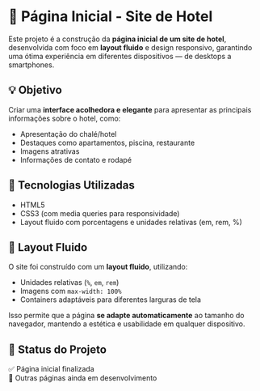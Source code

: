 # 🏨 Página Inicial - Site de Hotel

Este projeto é a construção da **página inicial de um site de hotel**, desenvolvida com foco em **layout fluido** e design responsivo, garantindo uma ótima experiência em diferentes dispositivos — de desktops a smartphones.

## 💡 Objetivo

Criar uma **interface acolhedora e elegante** para apresentar as principais informações sobre o hotel, como:
- Apresentação do chalé/hotel
- Destaques como apartamentos, piscina, restaurante
- Imagens atrativas
- Informações de contato e rodapé

## 🧰 Tecnologias Utilizadas

- HTML5
- CSS3 (com media queries para responsividade)
- Layout fluido com porcentagens e unidades relativas (em, rem, %)

## 📱 Layout Fluido

O site foi construído com um **layout fluido**, utilizando:
- Unidades relativas (`%`, `em`, `rem`)
- Imagens com `max-width: 100%`
- Containers adaptáveis para diferentes larguras de tela

Isso permite que a página **se adapte automaticamente** ao tamanho do navegador, mantendo a estética e usabilidade em qualquer dispositivo.



## 📌 Status do Projeto

✅ Página inicial finalizada  
🚧 Outras páginas  ainda em desenvolvimento

